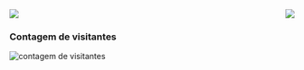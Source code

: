 <!--
**SouzaDuda/SouzaDuda** is a ✨ _special_ ✨ repository because its `README.md` (this file) appears on your GitHub profile.
-->

<img align="right" src="https://github-readme-stats.vercel.app/api/top-langs/?username=SouzaDuda&layout=compact&theme=dark">
<img  src="https://github-readme-stats.vercel.app/api?username=SouzaDuda&theme=dark&show_icons=true">

### Contagem de visitantes
<img align='center' src="https://profile-counter.glitch.me/SouzaDuda/count.svg" alt="contagem de visitantes">
